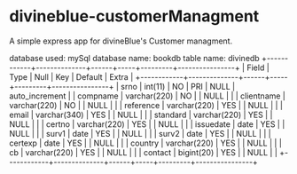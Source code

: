 # divineblue-customerManagment
A simple express app for divineBlue's Customer managment.

database used: mySql
database name: bookdb
table name: divinedb
+------------+--------------+------+-----+---------+----------------+
| Field      | Type         | Null | Key | Default | Extra          |
+------------+--------------+------+-----+---------+----------------+
| srno       | int(11)      | NO   | PRI | NULL    | auto_increment |
| compname   | varchar(220) | NO   |     | NULL    |                |
| clientname | varchar(220) | NO   |     | NULL    |                |
| reference  | varchar(220) | YES  |     | NULL    |                |
| email      | varchar(340) | YES  |     | NULL    |                |
| standard   | varchar(220) | YES  |     | NULL    |                |
| certno     | varchar(220) | YES  |     | NULL    |                |
| issuedate  | date         | YES  |     | NULL    |                |
| surv1      | date         | YES  |     | NULL    |                |
| surv2      | date         | YES  |     | NULL    |                |
| certexp    | date         | YES  |     | NULL    |                |
| country    | varchar(220) | YES  |     | NULL    |                |
| cb         | varchar(220) | YES  |     | NULL    |                |
| contact    | bigint(20)   | YES  |     | NULL    |                |
+------------+--------------+------+-----+---------+----------------+
